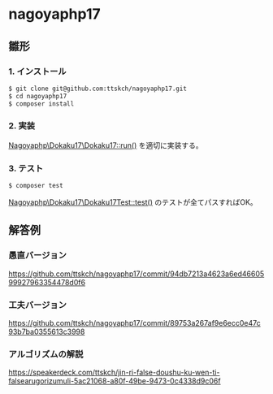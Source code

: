 # nagoyaphp17

## 雛形

### 1. インストール

```bash
$ git clone git@github.com:ttskch/nagoyaphp17.git
$ cd nagoyaphp17
$ composer install
```

### 2. 実装

[Nagoyaphp\Dokaku17\Dokaku17::run()](/src/Dokaku17.php#L9) を適切に実装する。

### 3. テスト

```bash
$ composer test
```

[Nagoyaphp\Dokaku17\Dokaku17Test::test()](/tests/Dokaku17Test.php#L24) のテストが全てパスすればOK。

## 解答例

### 愚直バージョン

https://github.com/ttskch/nagoyaphp17/commit/94db7213a4623a6ed4660599927963354478d0f6

### 工夫バージョン

https://github.com/ttskch/nagoyaphp17/commit/89753a267af9e6ecc0e47c93b7ba0355613c3998

### アルゴリズムの解説

https://speakerdeck.com/ttskch/jin-ri-false-doushu-ku-wen-ti-falsearugorizumuli-5ac21068-a80f-49be-9473-0c4338d9c06f
